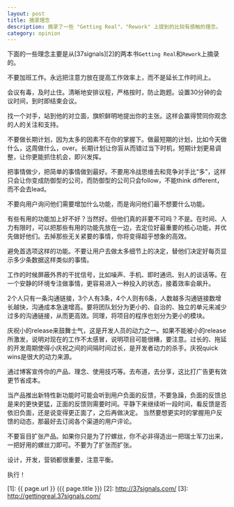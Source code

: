 ```yaml
---
layout: post
title: 摘录理念
description: 摘录了一些 "Getting Real"、"Rework" 上提到的比较有感触的理念。
category: opinion
---
```

下面的一些理念主要是从[37signals][2]的两本书`Getting Real`和`Rework`上摘录的。

不要加班工作。永远把注意力放在提高工作效率上，而不是延长工作时间上。

会议有毒，及时止住。清晰地安排议程，严格按时，防止跑题。设置30分钟的会议时间，到时即结束会议。

找一个对手，站到他的对立面，旗帜鲜明地提出你的主张。这样会赢得赞同你观念的人的关注和支持。

不要做长期计划，因为太多的因素不在你的掌握下。做最短期的计划，比如今天做什么，这周做什么，over。长期计划让你盲从而错过当下时机，短期计划更易调整，让你更能抓住机会，即兴发挥。

把事情做少，把简单的事情做到最好。不要用冷战思维去和竞争对手比“多”，这样只会让你变成防御型的公司，而防御型的公司只会follow，不能think different，而不会去lead。

不要向用户询问他们需要增加什么功能，而是询问他们最不想要什么功能。

有些有用的功能加上好不好？当然好。但他们真的非要不可吗？不是。在时间、人力有限时，可以把那些有用的功能先放在一边，去定位好最重要的核心功能，并优先做好他们。去掉那些无关紧要的事情，你将变得超乎想象的高效。

避免首选项这样的功能。不要让用户去做太多细节上的决定，替他们决定好每页显示多少条数据这样类似的事情。

工作的时候屏蔽外界的干扰信号，比如噪声、手机、即时通讯、别人的谈话等。在一个安静的环境专注做事情，更容易进入一种投入的状态，接着效率会飙升。

2个人只有一条沟通链接，3个人有3条，4个人则有6条，人数越多沟通链接数增长越快，沟通成本急速增高。要将团队划分为更小的、自治的、独立的单元来减少过多的沟通链接，从而更高效。同理，将项目的程序也划分为更小的模块。

庆祝小的release来鼓舞士气，这是开发人员的动力之一。如果不能被小的release所激发，说明对现在的工作不太感冒，说明项目可能很糟，要注意。过长的、拖延的开发周期使得小庆祝之间的间隔时间过长，是开发者动力的杀手。庆祝quick wins是很大的动力来源。

通过博客宣传你的产品、理念、使用技巧等。去布道，去分享，这比打广告更有效更节省成本。

当产品推出新特性新功能时可能会听到用户负面的反馈，不要急躁，负面的反馈总是来的更快更猛，正面的反馈则需要时间。平静下来继续听一段时间，看反馈是否依旧负面，还是说变得更正面了，之后再做决定。
当然要想更实时的掌握用户反馈的动态，那最好去订阅各个渠道的用户评论。

不要盲目扩张产品。如果你只是为了拧螺丝，你不必非得造出一把瑞士军刀出来，一把好用的螺丝刀即可。不要为了扩张而扩张。

设计，开发，营销都很重要，注意平衡。

执行！



[SamirChen]: http://www.samirchen.com "SamirChen"
[1]: {{ page.url }} ({{ page.title }})
[2]: http://37signals.com/
[3]: http://gettingreal.37signals.com/
